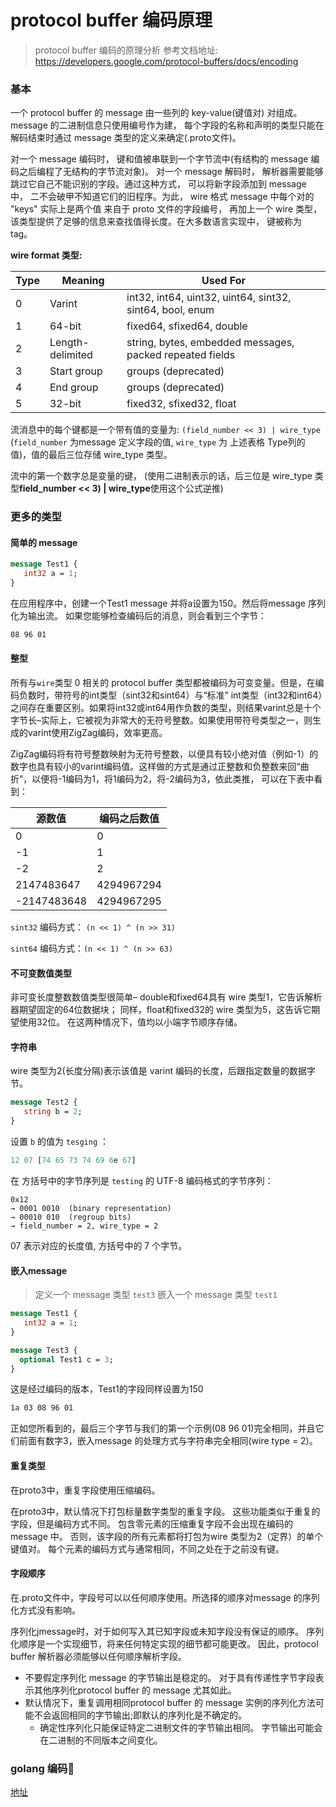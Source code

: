 # protocol buffer 编码原理

> protocol buffer 编码的原理分析
> 参考文档地址: https://developers.google.com/protocol-buffers/docs/encoding



### 基本

一个 protocol buffer 的 message 由一些列的 key-value(键值对) 对组成。message 的二进制信息只使用编号作为建， 每个字段的名称和声明的类型只能在解码结束时通过 message 类型的定义来确定(.proto文件)。



对一个 message 编码时， 键和值被串联到一个字节流中(有结构的 message 编码之后编程了无结构的字节流对象)。 对一个 message 解码时， 解析器需要能够跳过它自己不能识别的字段。通过这种方式， 可以将新字段添加到 message 中， 二不会破甲不知道它们的旧程序。为此， wire 格式 message 中每个对的 "keys" 实际上是两个值 来自于 proto 文件的字段编号， 再加上一个 wire 类型， 该类型提供了足够的信息来查找值得长度。在大多数语言实现中， 键被称为 tag。

**wire format 类型:**

| Type | Meaning          | Used For                                                 |
| ---- | ---------------- | -------------------------------------------------------- |
| 0    | Varint           | int32, int64, uint32, uint64, sint32, sint64, bool, enum |
| 1    | 64-bit           | fixed64, sfixed64, double                                |
| 2    | Length-delimited | string, bytes, embedded messages, packed repeated fields |
| 3    | Start group      | groups (deprecated)                                      |
| 4    | End group        | groups (deprecated)                                      |
| 5    | 32-bit           | fixed32, sfixed32, float                                 |

流消息中的每个键都是一个带有值的变量为: `(field_number << 3) | wire_type` (`field_number` 为message 定义字段的值, `wire_type` 为 上述表格 Type列的值)，值的最后三位存储 wire_type 类型。



流中的第一个数字总是变量的键， (使用二进制表示的话，后三位是 wire_type 类型**field_number << 3) | wire_type**使用这个公式逆推)



### 更多的类型

#### 简单的 message

```protobuf
message Test1 {
   int32 a = 1;
}
```

在应用程序中，创建一个Test1 message 并将a设置为150。然后将message 序列化为输出流。 如果您能够检查编码后的消息，则会看到三个字节：

```latex
08 96 01
```



#### 整型

所有与`wire`类型 0 相关的 protocol buffer 类型都被编码为可变变量。但是，在编码负数时，带符号的int类型（sint32和sint64）与“标准” int类型（int32和int64）之间存在重要区别。如果将int32或int64用作负数的类型，则结果varint总是十个字节长–实际上，它被视为非常大的无符号整数。如果使用带符号类型之一，则生成的varint使用ZigZag编码，效率更高。

ZigZag编码将有符号整数映射为无符号整数，以便具有较小绝对值（例如-1）的数字也具有较小的varint编码值。这样做的方式是通过正整数和负整数来回“曲折”，以便将-1编码为1，将1编码为2，将-2编码为3，依此类推， 可以在下表中看到：



| 源数值      | 编码之后数值 |
| ----------- | ------------ |
| 0           | 0            |
| -1          | 1            |
| -2          | 2            |
| 2147483647  | 4294967294   |
| -2147483648 | 4294967295   |

`sint32` 编码方式： `(n << 1) ^ (n >> 31)`

`sint64` 编码方式：`(n << 1) ^ (n >> 63)`



#### 不可变数值类型

非可变长度整数数值类型很简单– double和fixed64具有 wire 类型1，它告诉解析器期望固定的64位数据块； 同样，float和fixed32的 wire 类型为5，这告诉它期望使用32位。 在这两种情况下，值均以小端字节顺序存储。



#### 字符串

wire 类型为2(长度分隔)表示该值是 varint 编码的长度，后跟指定数量的数据字节。

```protobuf
message Test2 {
   string b = 2;
}
```

设置 `b` 的值为 `tesging` ：

```protobuf
12 07 [74 65 73 74 69 6e 67]
```

在 方括号中的字节序列是 `testing` 的 UTF-8 编码格式的字节序列：

```
0x12
→ 0001 0010  (binary representation)
→ 00010 010  (regroup bits)
→ field_number = 2, wire_type = 2
```

07 表示对应的长度值, 方括号中的 7 个字节。



#### 嵌入message

> 定义一个 message 类型 `test3` 嵌入一个 message 类型 `test1`

```protobuf
message Test1 {
   int32 a = 1;
}

message Test3 {
  optional Test1 c = 3;
}
```

这是经过编码的版本，Test1的字段同样设置为150

```latex
1a 03 08 96 01
```

正如您所看到的，最后三个字节与我们的第一个示例(08 96 01)完全相同，并且它们前面有数字3，嵌入message 的处理方式与字符串完全相同(wire type = 2)。



#### 重复类型

在proto3中，重复字段使用压缩编码。

在proto3中，默认情况下打包标量数字类型的重复字段。 这些功能类似于重复的字段，但是编码方式不同。 包含零元素的压缩重复字段不会出现在编码的 message 中。 否则，该字段的所有元素都将打包为wire 类型为2（定界）的单个键值对。 每个元素的编码方式与通常相同，不同之处在于之前没有键。



#### 字段顺序

在.proto文件中，字段号可以以任何顺序使用。所选择的顺序对message 的序列化方式没有影响。



序列化jmessage时，对于如何写入其已知字段或未知字段没有保证的顺序。 序列化顺序是一个实现细节，将来任何特定实现的细节都可能更改。 因此，protocol buffer 解析器必须能够以任何顺序解析字段。



* 不要假定序列化 message 的字节输出是稳定的。 对于具有传递性字节字段表示其他序列化protocol buffer 的 message 尤其如此。
* 默认情况下，重复调用相同protocol buffer 的 message 实例的序列化方法可能不会返回相同的字节输出;即默认的序列化是不确定的。
  * 确定性序列化只能保证特定二进制文件的字节输出相同。 字节输出可能会在二进制的不同版本之间变化。



### golang 编码🌰

[地址](../protobuffer/proto)